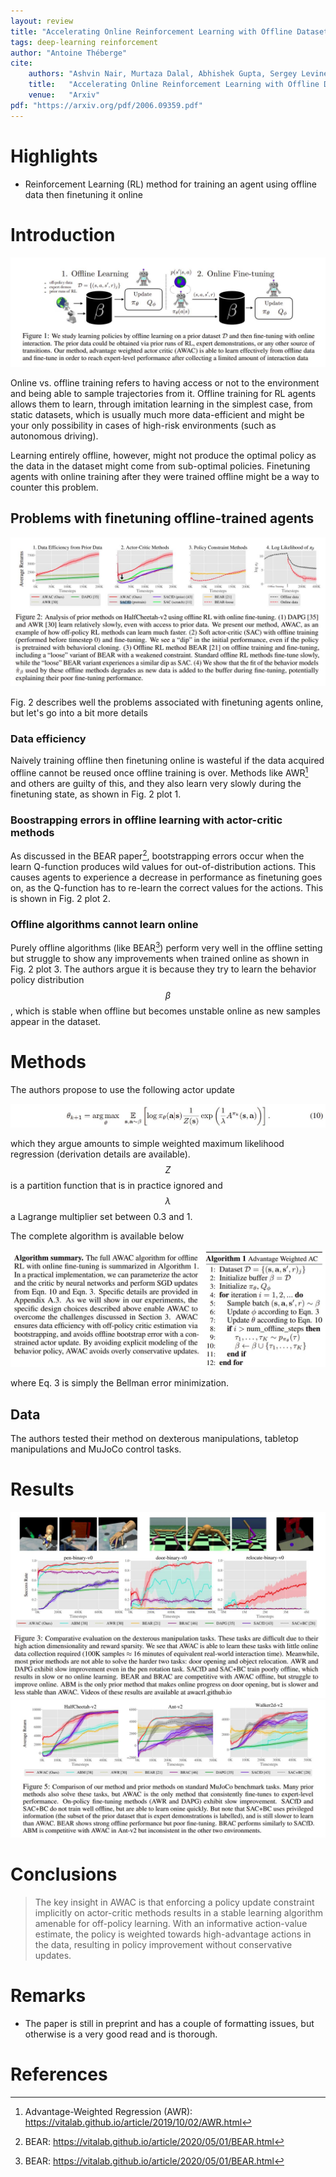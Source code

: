 ```yaml
---
layout: review
title: "Accelerating Online Reinforcement Learning with Offline Datasets"
tags: deep-learning reinforcement
author: "Antoine Théberge"
cite:
    authors: "Ashvin Nair, Murtaza Dalal, Abhishek Gupta, Sergey Levine"
    title:   "Accelerating Online Reinforcement Learning with Offline Datasets"
    venue:   "Arxiv"
pdf: "https://arxiv.org/pdf/2006.09359.pdf"
---
```



# Highlights

- Reinforcement Learning (RL) method for training an agent using offline data then finetuning it online

# Introduction

![](/article/images/AWAC/fig1.jpeg)

Online vs. offline training refers to having access or not to the environment and being able to sample trajectories from it. Offline training for RL agents allows them to learn, through imitation learning in the simplest case, from static datasets, which is usually much more data-efficient and might be your only possibility in cases of high-risk environments (such as autonomous driving). 

Learning entirely offline, however, might not produce the optimal policy as the data in the dataset might come from sub-optimal policies. Finetuning agents with online training after they were trained offline might be a way to counter this problem.

## Problems with finetuning offline-trained agents

![](/article/images/AWAC/fig2.jpeg)

Fig. 2 describes well the problems associated with finetuning agents online, but let's go into a bit more details

### Data efficiency

Naively training offline then finetuning online is wasteful if the data acquired offline cannot be reused once offline training is over. Methods like AWR[^1] and others are guilty of this, and they also learn very slowly during the finetuning state, as shown in Fig. 2 plot 1.

### Boostrapping errors in offline learning with actor-critic methods

As discussed in the BEAR paper[^2], bootstrapping errors occur when the learn Q-function produces wild values for out-of-distribution actions. This causes agents to experience a decrease in performance as finetuning goes on, as the Q-function has to re-learn the correct values for the actions. This is shown in Fig. 2 plot 2.

### Offline algorithms cannot learn online

Purely offline algorithms (like BEAR[^2]) perform very well in the offline setting but struggle to show any improvements when trained online as shown in Fig. 2 plot 3. The authors argue it is because they try to learn the behavior policy distribution $$\beta$$, which is stable when offline but becomes unstable online as new samples appear in the dataset.

# Methods

The authors propose to use the following actor update

![](/article/images/AWAC/eq10.jpeg)

which they argue amounts to simple weighted maximum likelihood regression (derivation details are available). $$Z$$ is a partition function that is in practice ignored and $$\lambda$$ a Lagrange multiplier set between 0.3 and 1.

The complete algorithm is available below

![](/article/images/AWAC/alg1.jpeg)

where Eq. 3 is simply the Bellman error minimization.

## Data

The authors tested their method on dexterous manipulations, tabletop manipulations and MuJoCo control tasks.

# Results

![](/article/images/AWAC/fig3.jpeg)
![](/article/images/AWAC/fig5.jpeg)

# Conclusions

> The key insight in AWAC is that enforcing a policy update constraint implicitly on actor-critic methods results in a stable learning algorithm amenable for off-policy learning. With an informative action-value estimate, the policy is weighted towards high-advantage actions in the data, resulting in policy improvement without conservative updates.

# Remarks
- The paper is still in preprint and has a couple of formatting issues, but otherwise is a very good read and is thorough.

# References

[^1]: Advantage-Weighted Regression (AWR): https://vitalab.github.io/article/2019/10/02/AWR.html

[^2]: BEAR: https://vitalab.github.io/article/2020/05/01/BEAR.html
